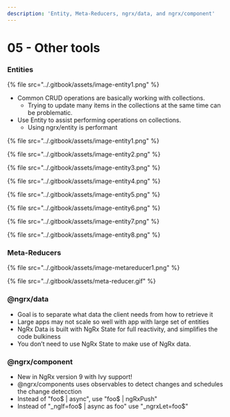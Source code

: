 ```yaml
---
description: 'Entity, Meta-Reducers, ngrx/data, and ngrx/component'
---
```


# 05 - Other tools

### Entities

{% file src="../.gitbook/assets/image-entity1.png" %}

* Common CRUD operations are basically working with collections.
  * Trying to update many items in the collections at the same time can be problematic.
* Use Entity to assist performing operations on collections.
  * Using ngrx/entity is performant

{% file src="../.gitbook/assets/image-entity1.png" %}

{% file src="../.gitbook/assets/image-entity2.png" %}

{% file src="../.gitbook/assets/image-entity3.png" %}

{% file src="../.gitbook/assets/image-entity4.png" %}

{% file src="../.gitbook/assets/image-entity5.png" %}

{% file src="../.gitbook/assets/image-entity6.png" %}

{% file src="../.gitbook/assets/image-entity7.png" %}

{% file src="../.gitbook/assets/image-entity8.png" %}

### Meta-Reducers

{% file src="../.gitbook/assets/image-metareducer1.png" %}

{% file src="../.gitbook/assets/meta-reducer.gif" %}

### @ngrx/data

* Goal is to separate what data the client needs from how to retrieve it
* Large apps may not scale so well with app with large set of entities
* NgRx Data is built with NgRx State for full reactivity, and simplifies the code bulkiness
* You don’t need to use NgRx State to make use of NgRx data.

### @ngrx/component

* New in NgRx version 9 with Ivy support!
* @ngrx/components uses observables to detect changes and schedules the change detecction
* Instead of "foo$ \| async", use "foo$ \| ngRxPush"
* Instead of "_ngIf=foo$ \| async as foo" use "_ngrxLet=foo$"

